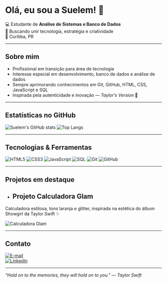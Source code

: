 # Olá, eu sou a Suelem! 👋

💻 Estudante de **Análise de Sistemas e Banco de Dados**  
🎯 Buscando unir tecnologia, estratégia e criatividade  
📍 Curitiba, PR  

---

## Sobre mim
- Profissional em transição para área de tecnologia  
- Interesse especial em desenvolvimento, banco de dados e análise de dados  
- Sempre aprimorando conhecimentos em Git, GitHub, HTML, CSS, JavaScript e SQL  
- Inspirada pela autenticidade e inovação — *Taylor’s Version* 🎵

---

## Estatísticas no GitHub
![Suelem's GitHub stats](https://github-readme-stats.vercel.app/api?username=suelemferreira&show_icons=true&theme=transparent&title_color=91785d&icon_color=91785d&text_color=333)
![Top Langs](https://github-readme-stats.vercel.app/api/top-langs/?username=suelemferreira&layout=compact&theme=transparent&title_color=91785d&text_color=333)

---

## Tecnologias & Ferramentas
![HTML5](https://img.shields.io/badge/-HTML5-91785d?style=for-the-badge&logo=html5&logoColor=fff)
![CSS3](https://img.shields.io/badge/-CSS3-91785d?style=for-the-badge&logo=css3&logoColor=fff)
![JavaScript](https://img.shields.io/badge/-JavaScript-91785d?style=for-the-badge&logo=javascript&logoColor=fff)
![SQL](https://img.shields.io/badge/-SQL-91785d?style=for-the-badge&logo=postgresql&logoColor=fff)
![Git](https://img.shields.io/badge/-Git-91785d?style=for-the-badge&logo=git&logoColor=fff)
![GitHub](https://img.shields.io/badge/-GitHub-91785d?style=for-the-badge&logo=github&logoColor=fff)

---

## Projetos em destaque
- ## Projeto Calculadora Glam

Calculadora estilosa, tons laranja e glitter, inspirada na estética do álbum Showgirl da Taylor Swift ✨

![Calculadora Glam](https://link-da-imagem-ou-gif)



---

## Contato
[![E-mail](https://img.shields.io/badge/-Gmail-91785d?style=for-the-badge&logo=gmail&logoColor=fff)](mailto:sussu1710@gmail.com)  
[![LinkedIn](https://img.shields.io/badge/-LinkedIn-91785d?style=for-the-badge&logo=linkedin&logoColor=fff)](http://linkedin.com/in/suelem-ferreira/)

---

*"Hold on to the memories, they will hold on to you."* — *Taylor Swift*

